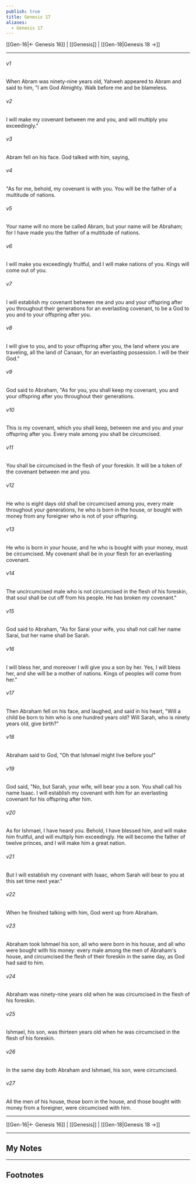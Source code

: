```yaml
---
publish: true
title: Genesis 17
aliases:
  - Genesis 17
---
```


[[Gen-16|← Genesis 16]] | [[Genesis]] | [[Gen-18|Genesis 18 →]]
***



###### v1 
When Abram was ninety-nine years old, Yahweh appeared to Abram and said to him, "I am God Almighty. Walk before me and be blameless. 

###### v2 
I will make my covenant between me and you, and will multiply you exceedingly." 

###### v3 
Abram fell on his face. God talked with him, saying, 

###### v4 
"As for me, behold, my covenant is with you. You will be the father of a multitude of nations. 

###### v5 
Your name will no more be called Abram, but your name will be Abraham; for I have made you the father of a multitude of nations. 

###### v6 
I will make you exceedingly fruitful, and I will make nations of you. Kings will come out of you. 

###### v7 
I will establish my covenant between me and you and your offspring after you throughout their generations for an everlasting covenant, to be a God to you and to your offspring after you. 

###### v8 
I will give to you, and to your offspring after you, the land where you are traveling, all the land of Canaan, for an everlasting possession. I will be their God." 

###### v9 
God said to Abraham, "As for you, you shall keep my covenant, you and your offspring after you throughout their generations. 

###### v10 
This is my covenant, which you shall keep, between me and you and your offspring after you. Every male among you shall be circumcised. 

###### v11 
You shall be circumcised in the flesh of your foreskin. It will be a token of the covenant between me and you. 

###### v12 
He who is eight days old shall be circumcised among you, every male throughout your generations, he who is born in the house, or bought with money from any foreigner who is not of your offspring. 

###### v13 
He who is born in your house, and he who is bought with your money, must be circumcised. My covenant shall be in your flesh for an everlasting covenant. 

###### v14 
The uncircumcised male who is not circumcised in the flesh of his foreskin, that soul shall be cut off from his people. He has broken my covenant." 

###### v15 
God said to Abraham, "As for Sarai your wife, you shall not call her name Sarai, but her name shall be Sarah. 

###### v16 
I will bless her, and moreover I will give you a son by her. Yes, I will bless her, and she will be a mother of nations. Kings of peoples will come from her." 

###### v17 
Then Abraham fell on his face, and laughed, and said in his heart, "Will a child be born to him who is one hundred years old? Will Sarah, who is ninety years old, give birth?" 

###### v18 
Abraham said to God, "Oh that Ishmael might live before you!" 

###### v19 
God said, "No, but Sarah, your wife, will bear you a son. You shall call his name Isaac. I will establish my covenant with him for an everlasting covenant for his offspring after him. 

###### v20 
As for Ishmael, I have heard you. Behold, I have blessed him, and will make him fruitful, and will multiply him exceedingly. He will become the father of twelve princes, and I will make him a great nation. 

###### v21 
But I will establish my covenant with Isaac, whom Sarah will bear to you at this set time next year." 

###### v22 
When he finished talking with him, God went up from Abraham. 

###### v23 
Abraham took Ishmael his son, all who were born in his house, and all who were bought with his money: every male among the men of Abraham's house, and circumcised the flesh of their foreskin in the same day, as God had said to him. 

###### v24 
Abraham was ninety-nine years old when he was circumcised in the flesh of his foreskin. 

###### v25 
Ishmael, his son, was thirteen years old when he was circumcised in the flesh of his foreskin. 

###### v26 
In the same day both Abraham and Ishmael, his son, were circumcised. 

###### v27 
All the men of his house, those born in the house, and those bought with money from a foreigner, were circumcised with him.

***
[[Gen-16|← Genesis 16]] | [[Genesis]] | [[Gen-18|Genesis 18 →]]

---
## My Notes

---
## Footnotes